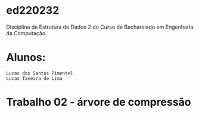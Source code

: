 # ed220232
Disciplina de Estrutura de Dados 2 do Curso de Bacharelado em Engenharia da Computação.

# Alunos:
```shell
Lucas dos Santos Pimentel
Lucas Taveira de Lima
```

# Trabalho 02 - árvore de compressão

